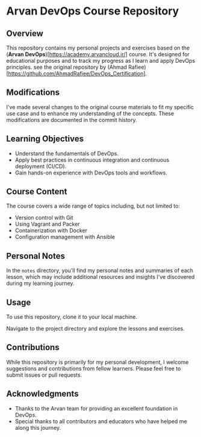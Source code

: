 # Arvan DevOps Course Repository

## Overview
This repository contains my personal projects and exercises based on the (**Arvan DevOps**)[https://academy.arvancloud.ir/] course. It's designed for educational purposes and to track my progress as I learn and apply DevOps principles.
see the original repository by (Ahmad Rafiee)[https://github.com/AhmadRafiee/DevOps_Certification].

## Modifications
I've made several changes to the original course materials to fit my specific use case and to enhance my understanding of the concepts. These modifications are documented in the commit history.

## Learning Objectives
- Understand the fundamentals of DevOps.
- Apply best practices in continuous integration and continuous deployment (CI/CD).
- Gain hands-on experience with DevOps tools and workflows.

## Course Content
The course covers a wide range of topics including, but not limited to:
- Version control with Git
- Using Vagrant and Packer
- Containerization with Docker
- Configuration management with Ansible

## Personal Notes
In the `notes` directory, you'll find my personal notes and summaries of each lesson, which may include additional resources and insights I've discovered during my learning journey.

## Usage
To use this repository, clone it to your local machine.

Navigate to the project directory and explore the lessons and exercises.

## Contributions
While this repository is primarily for my personal development, I welcome suggestions and contributions from fellow learners. Please feel free to submit issues or pull requests.

## Acknowledgments
- Thanks to the Arvan team for providing an excellent foundation in DevOps.
- Special thanks to all contributors and educators who have helped me along this journey.

